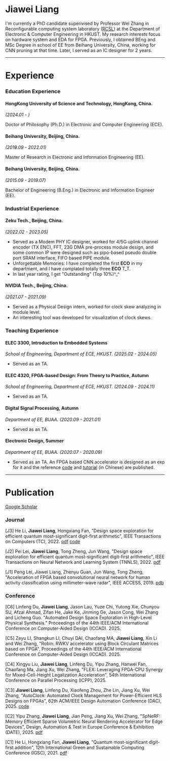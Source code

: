# Jiawei Liang

I'm currently a PhD candidate superivised by Professor Wei Zhang in Reconfigurable computing system laboratory ([RCSL](https://eeweiz.home.ece.ust.hk/)) at the Department of Electronic & Computer Engineering in HKUST. My research interests focus on hardware system and EDA for FPGA.
Previously, I obtained BEng and MSc Degree in school of EE from Beihang University, China, working for CNN pruning at that time. Later, I served as an IC designer for 2 years.

* * *

# Experience

### Education Experience

#### HongKong University of Science and Technology, HongKong, China.

_(2024.01 - )_

Doctor of Philosophy (Ph.D.) in Electronic and Computer Engineering (ECE).

#### Beihang University, Beijing, China.

_(2019.09 - 2022.01)_

Master of Research in Electronic and Information Engineering (EE).

#### Beihang University, Beijing, China.

_(2015.09 - 2019.07)_

Bachelor of Engineering (B.Eng.) in Electronic and Information Engineer (EE).

### Industrial Experience 

#### Zeku Tech., Beijing, China.

_(2022.02 - 2023.05)_

* Served as a Modem PHY IC designer, worked for 4/5G uplink channel encoder (TX ENC), FFT, 23G DMA pre-process module design, and some common IP were designed such as pipo-based pseudo double port SRAM interface, FIFO based PIPE module. 
* Unforgettable Memories: I have completed the first **ECO** in my department, and I have complated totally three **ECO** T\_T.
* In last year rating, I get "Outstanding" (Top 10%)^\_^

#### NVIDIA Tech., Beijing, China.

_(2021.07 - 2021.09)_

* Served as a Physical Design intern, worked for clock skew analyzing in module level.
* An interesting tool was developed for visualization of clock skews.

### Teaching Experience

#### ELEC 3300, Introduction to Embedded Systems

_School of Engineering, Department of ECE, HKUST. (2025.02 - 2024.05)_

- Served as an TA.

#### ELEC 4320, FPGA-based Design: From Theory to Practice, Autumn

_School of Engineering, Department of ECE, HKUST. (2024.09 - 2024.11)_

- Served as an TA.

#### Digital Signal Processing, Autumn

_Department of EE, BUAA. (2020.09 - 2021.01)_

- Served as an TA.

#### Electronic Design, Summer

_Department of EE, BUAA. (2020.07 - 2020.09)_

- Served as an TA. An FPGA based CNN accelerator is designed as an exp for it and the reference [code](https://github.com/MasLiang/CNN-On-FPGA) and [tutorial](https://blog.csdn.net/qq_38798425/article/details/106359726?spm=1001.2014.3001.5501) (in Chinese) are published.

* * *

# Publication
[Google Scholar](https://scholar.google.com/citations?hl=en&user=2pbOVBcAAAAJ&view_op=list_works&sortby=pubdate)

### Journal

[J3] He Li, **Jiawei Liang**, Hongxiang Fan, "Design space exploration for efficient quantum most-significant digit-first arithmetic", IEEE Transactions on Computers (TC), 2022. [pdf](https://ieeexplore.ieee.org/abstract/document/9924609/) [code](https://github.com/MasLiang/Quantum-Adder)

[J2] Pei Lei, **Jiawei Liang**, Tong Zheng, Jun Wang, "Design space exploration for efficient quantum most-significant digit-first arithmetic", IEEE Transactions on Neural Network and Learning System (TNNLS), 2022. [pdf](https://ieeexplore.ieee.org/abstract/document/9881223/)

[J1] Peng Lei, Jiawei Liang, Zhenyu Guan, Jun Wang, Tong Zheng, "Acceleration of FPGA based convolutional neural network for human activity classification using millimeter-wave radar", IEEE ACCESS, 2019. [pdb](https://ieeexplore.ieee.org/abstract/document/8753553/) 

### Conference

[C6] Linfeng Du, **Jiawei Liang**, Jason Lau, Yuze Chi, Yutong Xie, Chunyou SU, Afzal Ahmad, Zifan He, Jake Ke, Jinming Ge, Jason Cong, Wei Zhang and Licheng Guo. "Automated Design Space Exploration in High-Level Physical Synthesis." Proceedings of the 44th IEEE/ACM International Conference on Computer-Aided Design (ICCAD). 2025.

[C5] Zeyu LI, Shangkun LI, Chuyi DAI, Chaofang MA, **Jiawei Liang**, Xin Li and Wei Zhang, "Robin: RWKV accelerator using Block Circulant Matrices based on FPGA", Proceedings of the 44th IEEE/ACM International Conference on Computer-Aided Design (ICCAD). 2025.

[C4] Xingyu Liu, **Jiawei Liang**, Linfeng Du, Yipu Zhang, Hanwei Fan, Chaofang Ma, Jiang Xu, Wei Zhang, "FLEX: Leveraging FPGA-CPU Synergy for Mixed-Cell-Height Legalization Acceleration", 54th International Conference on Parallel Processing (ICPP), 2025.

[C3] **Jiawei Liang**, Linfeng Du, Xiaofeng Zhou, Zhe Lin, Jiang Xu, Wei Zhang, "AutoClock: Automated Clock Management for Power-Efficient HLS Designs on FPGAs", 62th ACM/IEEE Design Automation Conference (DAC), 2025. [code](https://github.com/MasLiang/AutoClock)

[C2] Yipu Zhang, **Jiawei Liang**, Jian Peng, Jiang Xu, Wei Zhang, "SpNeRF: Memory Efficient Sparse Volumetric Neural Rendering Accelerator for Edge Devices", Design, Automation & Test in Europe Conference & Exhibition (DATE), 2025. [pdf](https://ieeexplore.ieee.org/abstract/document/10992839/)

[C1] He Li, Hongxiang Fan, **Jiawei Liang**, "Quantum most-significant digit-first addition", 12th International Green and Sustainable Computing Conference (IGSC), 2021. [pdf](https://ieeexplore.ieee.org/abstract/document/9651595/)

